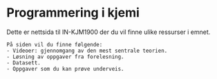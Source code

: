 # Programmering i kjemi

Dette er nettsida til IN-KJM1900 der du vil finne ulike ressurser i emnet.

```{note}
På siden vil du finne følgende:
- Videoer: gjennomgang av den mest sentrale teorien.
- Løsning av oppgaver fra forelesning.
- Datasett.
- Oppgaver som du kan prøve underveis.
```

